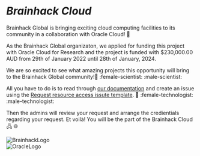 # ***Brainhack Cloud*** [](https://github.com/brainhackorg/brainhack_cloud/tree/main/assets/images/brainhack_cloud_smaller_200x150.png)


Brainhack Global is bringing exciting cloud computing facilities to its community in a collaboration with Oracle Cloud! :tada:

As the Brainhack Global organizaton, we applied for funding this project with Oracle Cloud for Research and the project is funded with $230,000.00 AUD from 29th of January 2022 until 28th of January, 2024. 

We are so excited to see what amazing projects this opportunity will bring to the Brainhack Global community!:brain: :female-scientist:   :male-scientist: 

All you have to do is to read through [our documentation](https://brainhack.org/brainhack_cloud/docs) and create an issue using the [Request resource access issute template](https://github.com/brainhackorg/brainhack_cloud/issues/new?assignees=&labels=resource_request&template=request-resource-access.yml). :memo: :female-technologist: :male-technologist: 

Then the admins will review your request and arrange the credientials regarding your request. Et voilà! You will be the part of the Brainhack Cloud 🖧 :globe_with_meridians:

![BrainhackLogo](https://raw.githubusercontent.com/brainhackorg/brainhack_cloud/main/assets/images/brainhack_logo_200x200.png)  
![OracleLogo](https://raw.githubusercontent.com/brainhackorg/brainhack_cloud/main/assets/images/oracle_logo.png)



